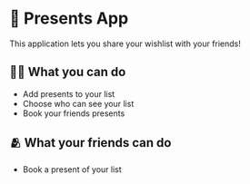 # 🎁 Presents App

This application lets you share your wishlist with your friends!

## 🫵🏼 What you can do
- Add presents to your list
- Choose who can see your list
- Book your friends presents


## 🫂 What your friends can do 
- Book a present of your list
